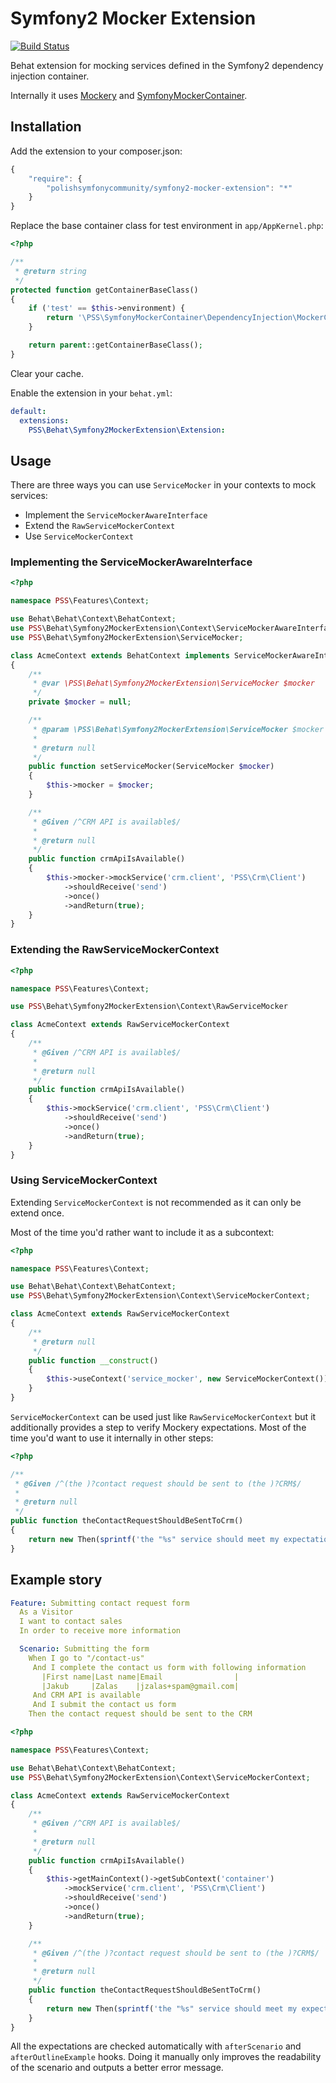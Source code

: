 ﻿Symfony2 Mocker Extension
=========================

[![Build Status](https://secure.travis-ci.org/PolishSymfonyCommunity/Symfony2MockerExtension.png?branch=master)](http://travis-ci.org/PolishSymfonyCommunity/Symfony2MockerExtension)

Behat extension for mocking services defined in the Symfony2 dependency
injection container.

Internally it uses [Mockery](https://github.com/padraic/mockery) and [SymfonyMockerContainer](https://github.com/PolishSymfonyCommunity/SymfonyMockerContainer).

Installation
------------

Add the extension to your composer.json:

```js
{
    "require": {
        "polishsymfonycommunity/symfony2-mocker-extension": "*"
    }
}
```

Replace the base container class for test environment in `app/AppKernel.php`:

```php
<?php

/**
 * @return string
 */
protected function getContainerBaseClass()
{
    if ('test' == $this->environment) {
        return '\PSS\SymfonyMockerContainer\DependencyInjection\MockerContainer';
    }

    return parent::getContainerBaseClass();
}
```

Clear your cache.

Enable the extension in your `behat.yml`:

```yaml
default:
  extensions:
    PSS\Behat\Symfony2MockerExtension\Extension:
```

Usage
-----

There are three ways you can use `ServiceMocker` in your contexts to mock
services:
* Implement the `ServiceMockerAwareInterface`
* Extend the `RawServiceMockerContext`
* Use `ServiceMockerContext`

### Implementing the ServiceMockerAwareInterface ###

```php
<?php

namespace PSS\Features\Context;

use Behat\Behat\Context\BehatContext;
use PSS\Behat\Symfony2MockerExtension\Context\ServiceMockerAwareInterface;
use PSS\Behat\Symfony2MockerExtension\ServiceMocker;

class AcmeContext extends BehatContext implements ServiceMockerAwareInterface
{
    /**
     * @var \PSS\Behat\Symfony2MockerExtension\ServiceMocker $mocker
     */
    private $mocker = null;

    /**
     * @param \PSS\Behat\Symfony2MockerExtension\ServiceMocker $mocker
     *
     * @return null
     */
    public function setServiceMocker(ServiceMocker $mocker)
    {
        $this->mocker = $mocker;
    }

    /**
     * @Given /^CRM API is available$/
     *
     * @return null
     */
    public function crmApiIsAvailable()
    {
        $this->mocker->mockService('crm.client', 'PSS\Crm\Client')
            ->shouldReceive('send')
            ->once()
            ->andReturn(true);
    }
}
```

### Extending the RawServiceMockerContext ###

```php
<?php

namespace PSS\Features\Context;

use PSS\Behat\Symfony2MockerExtension\Context\RawServiceMocker

class AcmeContext extends RawServiceMockerContext
{
    /**
     * @Given /^CRM API is available$/
     *
     * @return null
     */
    public function crmApiIsAvailable()
    {
        $this->mockService('crm.client', 'PSS\Crm\Client')
            ->shouldReceive('send')
            ->once()
            ->andReturn(true);
    }
}
```

### Using ServiceMockerContext ###

Extending `ServiceMockerContext` is not recommended as it can only be extend once.

Most of the time you'd rather want to include it as a subcontext:

```php
<?php

namespace PSS\Features\Context;

use Behat\Behat\Context\BehatContext;
use PSS\Behat\Symfony2MockerExtension\Context\ServiceMockerContext;

class AcmeContext extends RawServiceMockerContext
{
    /**
     * @return null
     */
    public function __construct()
    {
        $this->useContext('service_mocker', new ServiceMockerContext());
    }
}
```

`ServiceMockerContext` can be used just like `RawServiceMockerContext` but it additionally 
provides a step to verify Mockery expectations. Most of the time you'd want to
use it internally in other steps:

```php
<?php

/**
 * @Given /^(the )?contact request should be sent to (the )?CRM$/
 *
 * @return null
 */
public function theContactRequestShouldBeSentToCrm()
{
    return new Then(sprintf('the "%s" service should meet my expectations', 'crm.client'));
}
```

Example story
-------------

```yaml
Feature: Submitting contact request form
  As a Visitor
  I want to contact sales
  In order to receive more information

  Scenario: Submitting the form
    When I go to "/contact-us"
     And I complete the contact us form with following information
       |First name|Last name|Email                |
       |Jakub     |Zalas    |jzalas+spam@gmail.com|
     And CRM API is available
     And I submit the contact us form
    Then the contact request should be sent to the CRM
```

```php
<?php

namespace PSS\Features\Context;

use Behat\Behat\Context\BehatContext;
use PSS\Behat\Symfony2MockerExtension\Context\ServiceMockerContext;

class AcmeContext extends RawServiceMockerContext
{
    /**
     * @Given /^CRM API is available$/
     *
     * @return null
     */
    public function crmApiIsAvailable()
    {
        $this->getMainContext()->getSubContext('container')
            ->mockService('crm.client', 'PSS\Crm\Client')
            ->shouldReceive('send')
            ->once()
            ->andReturn(true);
    }

    /**
     * @Given /^(the )?contact request should be sent to (the )?CRM$/
     *
     * @return null
     */
    public function theContactRequestShouldBeSentToCrm()
    {
        return new Then(sprintf('the "%s" service should meet my expectations', 'crm.client'));
    }
}
```

All the expectations are checked automatically with `afterScenario` and
`afterOutlineExample` hooks. Doing it manually only improves the readability
of the scenario and outputs a better error message.

